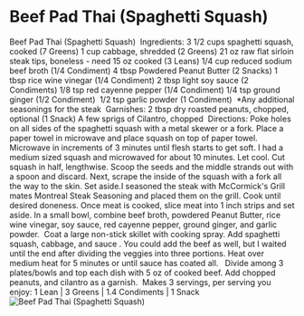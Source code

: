 # Beef Pad Thai (Spaghetti Squash)⁣

Beef Pad Thai (Spaghetti Squash)⁣
⁣
Ingredients:⁣
3 1/2 cups spaghetti squash, cooked (7 Greens)⁣
1 cup cabbage, shredded (2 Greens)⁣
21 oz raw flat sirloin steak tips, boneless - need 15 oz cooked (3 Leans)⁣
1/4 cup reduced sodium beef broth (1/4 Condiment)⁣
4 tbsp Powdered Peanut Butter (2 Snacks)⁣
1 tbsp rice wine vinegar (1/4 Condiment)⁣
2 tbsp light soy sauce (2 Condiments)⁣
1/8 tsp red cayenne pepper (1/4 Condiment)⁣
1/4 tsp ground ginger (1/2 Condiment) ⁣
1/2 tsp garlic powder (1 Condiment) ⁣
*Any additional seasonings for the steak⁣
⁣
Garnishes:⁣
2 tbsp dry roasted peanuts, chopped, optional (1 Snack)⁣
A few sprigs of Cilantro, chopped⁣
⁣
Directions:⁣
Poke holes on all sides of the spaghetti squash with a metal skewer or a fork. Place a paper towel in microwave and place squash on top of paper towel. Microwave in increments of 3 minutes until flesh starts to get soft. I had a medium sized squash and microwaved for about 10 minutes. Let cool. Cut squash in half, lengthwise. Scoop the seeds and the middle strands out with a spoon and discard. Next, scrape the inside of the squash with a fork all the way to the skin. Set aside.I seasoned the steak with McCormick's Grill mates Montreal Steak Seasoning and placed them on the grill. Cook until desired doneness. Once meat is cooked, slice meat into 1 inch strips and set aside. In a small bowl, combine beef broth, powdered Peanut Butter, rice wine vinegar, soy sauce, red cayenne pepper, ground ginger, and garlic powder. ⁣
Coat a large non-stick skillet with cooking spray. Add spaghetti squash, cabbage, and sauce . You could add the beef as well, but I waited until the end after dividing the veggies into three portions. Heat over medium heat for 5 minutes or until sauce has coated all. ⁣
⁣
Divide among 3 plates/bowls and top each dish with 5 oz of cooked beef. Add chopped peanuts, and cilantro as a garnish.⁣
⁣
Makes 3 servings, per serving you enjoy:⁣
1 Lean | 3 Greens | 1.4 Condiments | 1 Snack⁣
![Beef Pad Thai (Spaghetti Squash)⁣](./Beef%20Pad%20Thai%20(Spaghetti%20Squash)⁣.png)

